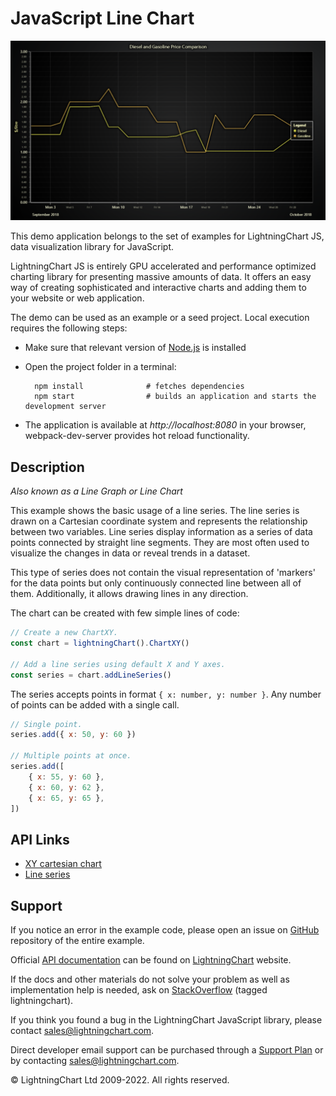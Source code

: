 # JavaScript Line Chart

![JavaScript Line Chart](lineSeries-darkGold.png)

This demo application belongs to the set of examples for LightningChart JS, data visualization library for JavaScript.

LightningChart JS is entirely GPU accelerated and performance optimized charting library for presenting massive amounts of data. It offers an easy way of creating sophisticated and interactive charts and adding them to your website or web application.

The demo can be used as an example or a seed project. Local execution requires the following steps:

-   Make sure that relevant version of [Node.js](https://nodejs.org/en/download/) is installed
-   Open the project folder in a terminal:

          npm install              # fetches dependencies
          npm start                # builds an application and starts the development server

-   The application is available at _http://localhost:8080_ in your browser, webpack-dev-server provides hot reload functionality.


## Description

_Also known as a Line Graph or Line Chart_

This example shows the basic usage of a line series. The line series is drawn on a Cartesian coordinate system and represents the relationship between two variables. Line series display information as a series of data points connected by straight line segments. They are most often used to visualize the changes in data or reveal trends in a dataset.

This type of series does not contain the visual representation of 'markers' for the data points but only continuously connected line between all of them. Additionally, it allows drawing lines in any direction.

The chart can be created with few simple lines of code:

```javascript
// Create a new ChartXY.
const chart = lightningChart().ChartXY()

// Add a line series using default X and Y axes.
const series = chart.addLineSeries()
```

The series accepts points in format `{ x: number, y: number }`. Any number of points can be added with a single call.

```javascript
// Single point.
series.add({ x: 50, y: 60 })

// Multiple points at once.
series.add([
    { x: 55, y: 60 },
    { x: 60, y: 62 },
    { x: 65, y: 65 },
])
```


## API Links

* [XY cartesian chart]
* [Line series]


## Support

If you notice an error in the example code, please open an issue on [GitHub][0] repository of the entire example.

Official [API documentation][1] can be found on [LightningChart][2] website.

If the docs and other materials do not solve your problem as well as implementation help is needed, ask on [StackOverflow][3] (tagged lightningchart).

If you think you found a bug in the LightningChart JavaScript library, please contact sales@lightningchart.com.

Direct developer email support can be purchased through a [Support Plan][4] or by contacting sales@lightningchart.com.

[0]: https://github.com/Arction/
[1]: https://lightningchart.com/lightningchart-js-api-documentation/
[2]: https://lightningchart.com
[3]: https://stackoverflow.com/questions/tagged/lightningchart
[4]: https://lightningchart.com/support-services/

© LightningChart Ltd 2009-2022. All rights reserved.


[XY cartesian chart]: https://lightningchart.com/js-charts/api-documentation/v5.1.0/classes/ChartXY.html
[Line series]: https://lightningchart.com/js-charts/api-documentation/v5.1.0/classes/LineSeries.html

